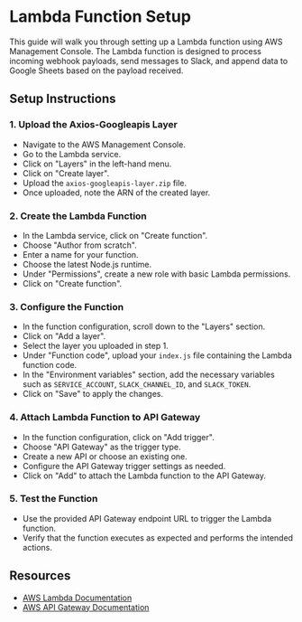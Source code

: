# Lambda Function Setup

This guide will walk you through setting up a Lambda function using AWS Management Console. The Lambda function is designed to process incoming webhook payloads, send messages to Slack, and append data to Google Sheets based on the payload received.

## Setup Instructions

### 1. Upload the Axios-Googleapis Layer

- Navigate to the AWS Management Console.
- Go to the Lambda service.
- Click on "Layers" in the left-hand menu.
- Click on "Create layer".
- Upload the `axios-googleapis-layer.zip` file.
- Once uploaded, note the ARN of the created layer.

### 2. Create the Lambda Function

- In the Lambda service, click on "Create function".
- Choose "Author from scratch".
- Enter a name for your function.
- Choose the latest Node.js runtime.
- Under "Permissions", create a new role with basic Lambda permissions.
- Click on "Create function".

### 3. Configure the Function

- In the function configuration, scroll down to the "Layers" section.
- Click on "Add a layer".
- Select the layer you uploaded in step 1.
- Under "Function code", upload your `index.js` file containing the Lambda function code.
- In the "Environment variables" section, add the necessary variables such as `SERVICE_ACCOUNT`, `SLACK_CHANNEL_ID`, and `SLACK_TOKEN`.
- Click on "Save" to apply the changes.

### 4. Attach Lambda Function to API Gateway

- In the function configuration, click on "Add trigger".
- Choose "API Gateway" as the trigger type.
- Create a new API or choose an existing one.
- Configure the API Gateway trigger settings as needed.
- Click on "Add" to attach the Lambda function to the API Gateway.

### 5. Test the Function

- Use the provided API Gateway endpoint URL to trigger the Lambda function.
- Verify that the function executes as expected and performs the intended actions.

## Resources

- [AWS Lambda Documentation](https://docs.aws.amazon.com/lambda/)
- [AWS API Gateway Documentation](https://docs.aws.amazon.com/apigateway/)